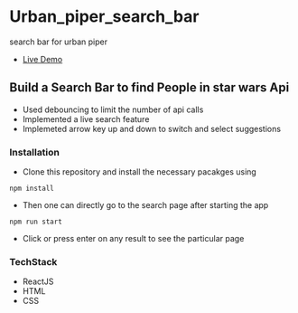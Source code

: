 # Urban_piper_search_bar
search bar for urban piper

* <a href="https://sahil-urbanpiper-search-bar.netlify.app/">Live Demo</a>

## Build a Search Bar to find People in star wars Api

* Used debouncing to limit the number  of api calls
* Implemented a live search feature 
* Implemeted arrow key up and down to switch and select suggestions

### Installation

* Clone this repository and install the necessary pacakges using 

``` 
npm install
```

* Then one can directly go to the search page after starting the app

```
npm run start
```

* Click or press enter on any result to see the particular page


### TechStack

* ReactJS
* HTML
* CSS 



